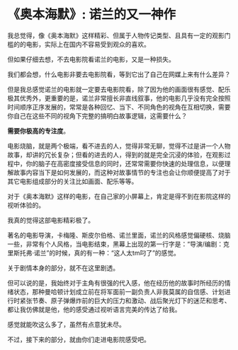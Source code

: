 # 《奥本海默》: 诺兰的又一神作

我总觉得，像《奥本海默》这样精彩、但属于人物传记类型、且具有一定的观影门槛的的电影，实际上在国内不容易受到观众的喜欢。

但如果仔细去想，不去电影院看诺兰的电影，又是一种损失。

我们都会想，什么电影非要去电影院看，等到它出了自己在网媒上来有什么差异？

但是我总感觉诺兰的电影就一定要去电影院看，除了因为他的画面很有感觉、配乐极其优秀外，更重要的是，诺兰非常擅长非直线叙事，他的电影几乎没有完全按照时间顺序正序发展的，常常是各种回忆、当下、不同角色的视角在互相切换，需要你自己在这些不同的视角下完整的搞明白故事逻辑，这需要什么？

**需要你极高的专注度**。

电影烧脑，就是两个极端，看不进去的人，觉得非常无聊，觉得不过是讲一个人物故事，却讲的冗长复杂；但看的进去的人，得到的就是完全沉浸的体验，在观影过程中，你的脑子在高密度接受信息的同时，还常常需要你快速的处理信息，以便理解故事内容当下是如何发展的，而这种对故事情节的专注也会让你顺便提高了对于其它电影组成部分的关注比如画面、配乐等等。

对于《奥本海默》这样的电影，在自己家的小屏幕上，肯定是得不到在影院这样的视听体验的。

我真的觉得这部电影精彩极了。

著名的电影导演，卡梅隆、斯皮尔伯格、诺兰里面，诺兰的风格感觉偏硬核、烧脑一些，非常有个人风格，当电影结束，黑幕上出现的第一行字是：“导演/编剧：克里斯托弗·诺兰”的时候，真的有一种：“这人太tm叼了”的感觉。

关于剧情本身的部分，就不在这里剧透。

但可以说的是，我始终对于主角有很强的代入感，他在经历他的故事时所经历的情绪状态，那种曼哈顿计划成立前在将军面前一副负责人非我莫属的自信感、计划进行时紧张节奏、原子弹爆炸前的巨大的压力和激动、战后聚光灯下的迷茫和思考、都让我仿佛就是他，他的感受通过视听语言完美的传达了给我。

感觉就能吹这么多了，虽然有点意犹未尽。

不过，接下来的部分，就由你们走进电影院感受吧。